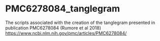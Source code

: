 # PMC6278084_tanglegram
The scripts associated with the creation of the tanglegram presented in publication PMC6278084 (Rumore et al 2018)
https://www.ncbi.nlm.nih.gov/pmc/articles/PMC6278084/
